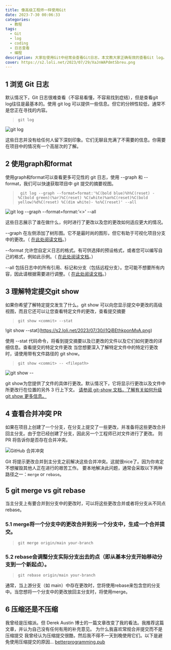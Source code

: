 ```yaml
---
title: 像高级工程师一样使用Git
date: 2023-7-30 00:06:33
categories:
  - 教程
tags:
  - Git
  - log
  - coding
  - 日志查看
  - 编程
description: 大家在使用Git中经常会查看Git日志，本文教大家正确有效的查看Git log。
cover: https://s2.loli.net/2023/07/29/XaJnWAPdmtSbreu.png
---
```


## 1 浏览 Git 日志

默认情况下，Git 日志很难查看（不容易看懂，不容易找到症结），但是查看git log往往是最基本的。使用 git log 可以提供一些信息。但它的分辨性较低，通常不是您正在寻找的内容。
> ``` git log ```

![git log](https://s2.loli.net/2023/07/29/cmLtZQzvxbREH6U.png)

这些日志并没有给任何人留下深刻印象。它们无聊且充满了不需要的信息。你需要在项目中的情况有一个高层次的了解。
## 2 使用graph和format
使用graph和format可以查看更多可见性的 git 日志，使用 --graph 和 --format，我们可以快速获取项目中 git 提交的摘要视图。
> ``` git log --graph --format=format:'%C(bold blue)%h%C(reset) - %C(bold green)(%ar)%C(reset) %C(white)%an%C(reset)%C(bold yellow)%d%C(reset) %C(dim white)- %s%C(reset)' --all```

![git log --graph --format=format:’<>’ --all](https://s2.loli.net/2023/07/29/DchFJ4kT1Z9UnQE.png)

这些日志展示了谁在做什么，何时进行了更改以及您的更改如何适应更大的情况。

--graph 在左侧添加了树形图。它不是最时尚的图形，但它有助于可视化项目分支中的更改。（ [在此处阅读文档](https://git-scm.com/docs/git-log#Documentation/git-log.txt---graph)。）

--format 允许您自定义日志的格式。有可供选择的预设格式，或者您可以编写自己的格式，例如此示例。（ [在此处阅读文档](https://git-scm.com/docs/git-log#_commit_formatting)。）

--all 包括日志中的所有引用、标记和分支（包括远程分支）。您可能不想要所有内容，因此请根据需要进行调整。（ [在此处阅读文档](https://git-scm.com/docs/git-log#Documentation/git-log.txt---all)。）
## 3 理解特定提交git show
如果你希望了解特定提交发生了什么。git show 可以向您显示提交中更改的高级视图，而且它还可以让您查看特定文件的更改，查看提交摘要
> ``` git show <commit> --stat ```

!git show <commit> --stat](https://s2.loli.net/2023/07/30/i1QjBEthkponMvA.png)

使用 --stat 代码命令，将看到提交摘要以及已更改的文件以及它们如何更改的详细信息。查看提交的特定文件更改
当您想要深入了解特定文件中的特定行更改时，请使用带有文件路径的 git show。
> ```git show <commit> -- <filepath>```

![git show <commit> -- <filepath>](https://s2.loli.net/2023/07/30/NMFvy1cZs9g2jWx.png)

git show为您提供了文件的具体行更改。默认情况下，它将显示行更改以及文件中所更改行在位置的另外 3 行上下文。
[请参阅 git-show 文档，了解有关如何升级 git show 更多信息。](https://git-scm.com/docs/git-show)

## 4 查看合并冲突 PR
如果在项目上创建了一个分支，在分支上提交了一些更改，并准备将这些更改合并回主分支。由于您已经创建了分支，因此另一个工程师已对文件进行了更改。 则 PR 将告诉你是否存在合并冲突。

![GitHub 合并冲突](https://s2.loli.net/2023/07/30/eNq4YyG7jDnZdC9.png)

Git 将提示更改合并到主分支之前解决这些合并冲突。这就很nice了。因为你肯定不想摧毁其他人正在进行的艰苦工作。
要本地解决此问题，通常会采取以下两种路径之一：```merge``` or ```rebase```。
## 5 git merge vs git rebase
当主分支上有要合并到分支中的更改时，可以将这些更改合并或者将分支从不同点rebase。
### 5.1 merge将一个分支中的更改合并到另一个分支中，生成一个合并提交。
> ```git merge origin/main your-branch```

### 5.2 rebase会调整分支实际分支出去的点（即从基本分支开始移动分支到一个新起点）。
> ```git rebase origin/main your-branch```

通常，当上游分支（如 main）中存在更改时，您将使用rebase来包含您的分支中。当您想将一个分支中的更改放回主分支时，将使用merge。
## 6 压缩还是不压缩
我曾经是压缩派。但 Derek Austin 博士的一篇文章改变了我的看法。我推荐这篇文章，并认为自己没有任何有用的补充意见。
为什么我喜欢常规合并提交而不是压缩提交
我曾经认为压缩提交很酷，然后我不得不一天到晚使用它们。以下是避免使用压缩提交的原因...
[betterprogramming.pub](https://betterprogramming.pub/)
